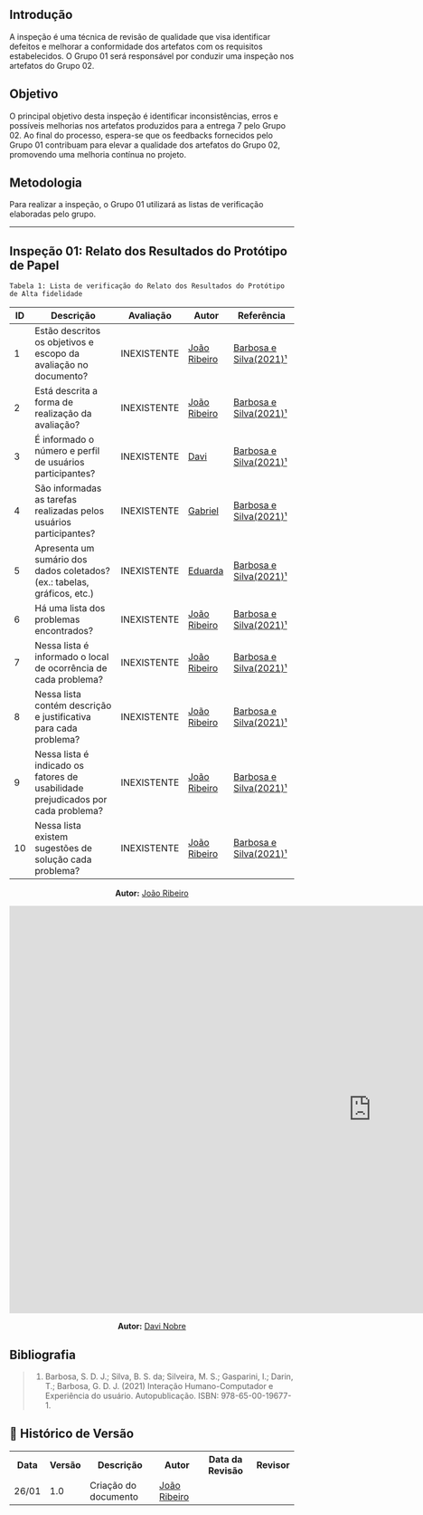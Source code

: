 ## Introdução 
A inspeção é uma técnica de revisão de qualidade que visa identificar defeitos e melhorar a conformidade dos artefatos com os requisitos estabelecidos. O Grupo 01 será responsável por conduzir uma inspeção nos artefatos do Grupo 02. 

## Objetivo
O principal objetivo desta inspeção é identificar inconsistências, erros e possíveis melhorias nos artefatos produzidos para a entrega 7 pelo Grupo 02. Ao final do processo, espera-se que os feedbacks fornecidos pelo Grupo 01 contribuam para elevar a qualidade dos artefatos do Grupo 02, promovendo uma melhoria contínua no projeto.

## Metodologia  
Para realizar a inspeção, o Grupo 01 utilizará as listas de verificação elaboradas pelo grupo.

---

## Inspeção 01: Relato dos Resultados do Protótipo de Papel
    Tabela 1: Lista de verificação do Relato dos Resultados do Protótipo de Alta fidelidade 

| ID  | Descrição                                                                        | Avaliação | Autor                                      | Referência                                            |
| --- | -------------------------------------------------------------------------------- | --------- | ------------------------------------------ | ----------------------------------------------------- |
| 1   | Estão descritos os objetivos e escopo da avaliação no documento?                 | INEXISTENTE         | [João Ribeiro](https://github.com/Joa0V)   | [Barbosa e Silva(2021)¹](../assets/images/insp71.PNG) |
| 2   | Está descrita a forma de realização da avaliação?                                | INEXISTENTE         | [João Ribeiro](https://github.com/Joa0V)   | [Barbosa e Silva(2021)¹](../assets/images/insp71.PNG) |
| 3   | É informado o número e perfil de usuários participantes?                         | INEXISTENTE         | [Davi](https://github.com/Jagaima)         | [Barbosa e Silva(2021)¹](../assets/images/insp71.PNG) |
| 4   | São informadas as tarefas realizadas pelos usuários participantes?               | INEXISTENTE         | [Gabriel](https://github.com/GabrielSMonteiro) | [Barbosa e Silva(2021)¹](../assets/images/insp71.PNG) |
| 5   | Apresenta um sumário dos dados coletados? (ex.: tabelas, gráficos, etc.)         | INEXISTENTE         | [Eduarda](https://github.com/erteduarda)   | [Barbosa e Silva(2021)¹](../assets/images/insp71.PNG) |
| 6   | Há uma lista dos problemas encontrados?                                          | INEXISTENTE         | [João Ribeiro](https://github.com/ccarlaa) | [Barbosa e Silva(2021)¹](../assets/images/insp72.PNG) |
| 7   | Nessa lista é informado o local de ocorrência de cada problema?                  | INEXISTENTE         | [João Ribeiro](https://github.com/Joa0V)   | [Barbosa e Silva(2021)¹](../assets/images/insp72.PNG) |
| 8   | Nessa lista contém descrição e justificativa para cada problema?                 | INEXISTENTE         | [João Ribeiro](https://github.com/Joa0V)   | [Barbosa e Silva(2021)¹](../assets/images/insp72.PNG) |
| 9   | Nessa lista é indicado os fatores de usabilidade prejudicados por cada problema? | INEXISTENTE         | [João Ribeiro](https://github.com/Joa0V)   | [Barbosa e Silva(2021)¹](../assets/images/insp72.PNG) |
| 10  | Nessa lista existem sugestões de solução cada problema?                          | INEXISTENTE         | [João Ribeiro](https://github.com/Joa0V)   | [Barbosa e Silva(2021)¹](../assets/images/insp72.PNG) |

<p align="center"><b>Autor:</b> <a href="https://github.com/Joa0V">João Ribeiro</a></p> 

<center>

<iframe width="1280" height="720" src="https://www.youtube.com/embed/mGYf_e1QohM" title="inspeção grupo +1 27/01/2025" frameborder="0" allow="accelerometer; autoplay; clipboard-write; encrypted-media; gyroscope; picture-in-picture; web-share" referrerpolicy="strict-origin-when-cross-origin" allowfullscreen></iframe>

<p align="center"><b>Autor:</b> <a href="https://github.com/Jagaima">Davi Nobre</a></p> 

</center>

## Bibliografia

> 1. Barbosa, S. D. J.; Silva, B. S. da; Silveira, M. S.; Gasparini, I.; Darin, T.; Barbosa, G. D. J. (2021) Interação Humano-Computador e Experiência do usuário. Autopublicação. ISBN: 978-65-00-19677-1.


## :round_pushpin: Histórico de Versão 

<div>
    <table>
        <tr>
            <th>Data</th>
            <th>Versão</th>
            <th>Descrição</th>
            <th>Autor</th>
            <th>Data da Revisão</th>
            <th>Revisor</th>
        </tr>
        <tr>
            <td>26/01</td>
            <td>1.0</td>
            <td>Criação do documento</td>
            <td><a href="https://github.com/Joa0V">João Ribeiro</a></td>
            <td></td>
            <td><a href="https://github.com/"></a></td>
        </tr>
    </table>
</div>
